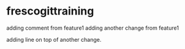 # frescogittraining
adding comment from feature1
adding another change from feature1

adding line on top of another change.
